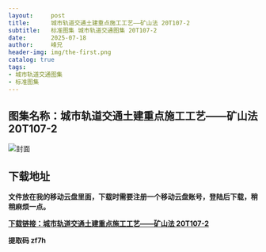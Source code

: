 ```yaml
---
layout:     post
title:      城市轨道交通土建重点施工工艺——矿山法 20T107-2
subtitle:   标准图集 城市轨道交通图集 20T107-2
date:       2025-07-18
author:     峰兄
header-img: img/the-first.png
catalog: true
tags:
- 城市轨道交通图集
- 标准图集
---
```

## 图集名称：城市轨道交通土建重点施工工艺——矿山法 20T107-2
![封面](https://pic1.imgdb.cn/item/687da6db58cb8da5c8c8e00c.jpg)


## 下载地址 
**文件放在我的移动云盘里面，下载时需要注册一个移动云盘账号，登陆后下载，稍稍麻烦一点。**  
  
[**下载链接：城市轨道交通土建重点施工工艺——矿山法 20T107-2**](https://caiyun.139.com/w/i/2oxwBVVUzLYb6)


**提取码 zf7h**

